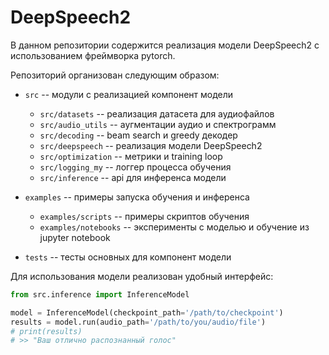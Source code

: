# DeepSpeech2

В данном репозитории содержится реализация модели DeepSpeech2 с использованием фреймворка pytorch.

Репозиторий организован следующим образом:
* ``src`` -- модули с реализацией компонент модели
    * ``src/datasets`` -- реализация датасета для аудиофайлов
    * ``src/audio_utils`` -- аугментации аудио и спектрограмм
    * ``src/decoding`` -- beam search и greedy декодер
    * ``src/deepspeech`` -- реализация модели DeepSpeech2
    * ``src/optimization`` -- метрики и training loop
    * ``src/logging_my`` -- логгер процесса обучения
    * ``src/inference`` -- api для инференса модели
    
* ``examples`` -- примеры запуска обучения и инференса
    * ``examples/scripts`` -- примеры скриптов обучения
    * ``examples/notebooks`` -- эксперименты с моделью и обучение из jupyter notebook

* ``tests`` -- тесты основных для компонент модели


Для использования модели реализован удобный интерфейс:
```python
from src.inference import InferenceModel

model = InferenceModel(checkpoint_path='/path/to/checkpoint')
results = model.run(audio_path='/path/to/you/audio/file')
# print(results)
# >> "Ваш отлично распознанный голос"
```
